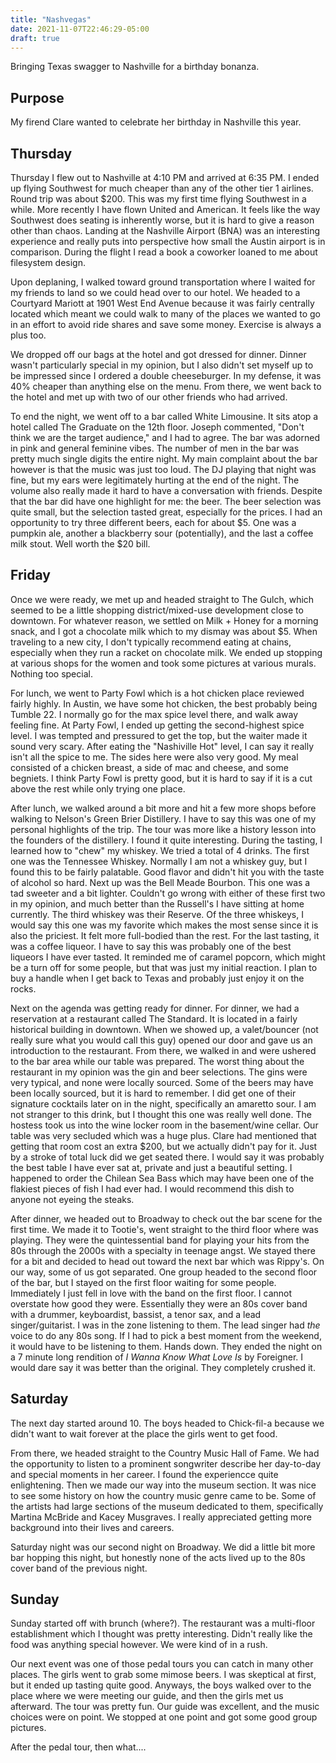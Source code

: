 ```yaml
---
title: "Nashvegas"
date: 2021-11-07T22:46:29-05:00
draft: true
---
```


Bringing Texas swagger to Nashville for a birthday bonanza.

<!--more-->

## Purpose

My firend Clare wanted to celebrate her birthday in Nashville this year.

## Thursday

Thursday I flew out to Nashville at 4:10 PM and arrived at 6:35 PM. I ended up
flying Southwest for much cheaper than any of the other tier 1 airlines. Round
trip was about $200. This was my first time flying Southwest in a while. More
recently I have flown United and American. It feels like the way Southwest does
seating is inherently worse, but it is hard to give a reason other than chaos.
Landing at the Nashville Airport (BNA) was an interesting experience and really
puts into perspective how small the Austin airport is in comparison. During the
flight I read a book a coworker loaned to me about filesystem design.

Upon deplaning, I walked toward ground transportation where I waited for my
friends to land so we could head over to our hotel. We headed to a Courtyard
Mariott at 1901 West End Avenue because it was fairly centrally located which
meant we could walk to many of the places we wanted to go in an effort to avoid
ride shares and save some money. Exercise is always a plus too.

We dropped off our bags at the hotel and got dressed for dinner. Dinner wasn't
particularly special in my opinion, but I also didn't set myself up to be
impressed since I ordered a double cheeseburger. In my defense, it was 40%
cheaper than anything else on the menu. From there, we went back to the hotel
and met up with two of our other friends who had arrived.

To end the night, we went off to a bar called White Limousine. It sits atop a
hotel called The Graduate on the 12th floor. Joseph commented, "Don't think we
are the target audience," and I had to agree. The bar was adorned in pink and
general feminine vibes. The number of men in the bar was pretty much single
digits the entire night. My main complaint about the bar however is that the
music was just too loud. The DJ playing that night was fine, but my ears were
legitimately hurting at the end of the night. The volume also really made it
hard to have a conversation with friends. Despite that the bar did have one
highlight for me: the beer. The beer selection was quite small, but the
selection tasted great, especially for the prices. I had an opportunity to try
three different beers, each for about $5. One was a pumpkin ale, another a
blackberry sour (potentially), and the last a coffee milk stout. Well worth the
$20 bill.

## Friday

Once we were ready, we met up and headed straight to The Gulch, which seemed to
be a little shopping district/mixed-use development close to downtown. For
whatever reason, we settled on Milk + Honey for a morning snack, and I got a
chocolate milk which to my dismay was about $5. When traveling to a new city, I
don't typically recommend eating at chains, especially when they run a racket on
chocolate milk. We ended up stopping at various shops for the women and took
some pictures at various murals. Nothing too special.

For lunch, we went to Party Fowl which is a hot chicken place reviewed fairly
highly. In Austin, we have some hot chicken, the best probably being Tumble 22.
I normally go for the max spice level there, and walk away feeling fine. At
Party Fowl, I ended up getting the second-highest spice level. I was tempted and
pressured to get the top, but the waiter made it sound very scary. After eating
the "Nashiville Hot" level, I can say it really isn't all the spice to me. The
sides here were also very good. My meal consisted of a chicken breast, a side of
mac and cheese, and some begniets. I think Party Fowl is pretty good, but it is
hard to say if it is a cut above the rest while only trying one place.

<!--Warning: I generally like food really spice.-->

After lunch, we walked around a bit more and hit a few more shops before walking
to Nelson's Green Brier Distillery. I have to say this was one of my personal
highlights of the trip. The tour was more like a history lesson into the
founders of the distillery. I found it quite interesting. During the tasting, I
learned how to "chew" my whiskey. We tried a total of 4 drinks. The first one
was the Tennessee Whiskey. Normally I am not a whiskey guy, but I found this to
be fairly palatable. Good flavor and didn't hit you with the taste of alcohol so
hard. Next up was the Bell Meade Bourbon. This one was a tad sweeter and a bit
lighter. Couldn't go wrong with either of these first two in my opinion, and
much better than the Russell's I have sitting at home currently. The third
whiskey was their Reserve. Of the three whiskeys, I would say this one was my
favorite which makes the most sense since it is also the priciest. It felt more
full-bodied than the rest. For the last tasting, it was a coffee liqueor. I have
to say this was probably one of the best liqueors I have ever tasted. It
reminded me of caramel popcorn, which might be a turn off for some people, but
that was just my initial reaction. I plan to buy a handle when I get back to
Texas and probably just enjoy it on the rocks.

Next on the agenda was getting ready for dinner. For dinner, we had a
reservation at a restaurant called The Standard. It is located in a fairly
historical building in downtown. When we showed up, a valet/bouncer (not really
sure what you would call this guy) opened our door and gave us an introduction
to the restaurant. From there, we walked in and were ushered to the bar area
while our table was prepared. The worst thing about the restaurant in my opinion
was the gin and beer selections. The gins were very typical, and none were
locally sourced. Some of the beers may have been locally sourced, but it is hard
to remember. I did get one of their signature cocktails later on in the night,
specifically an amaretto sour. I am not stranger to this drink, but I thought
this one was really well done. The hostess took us into the wine locker room in
the basement/wine cellar. Our table was very secluded which was a huge plus.
Clare had mentioned that getting that room cost an extra $200, but we actually
didn't pay for it. Just by a stroke of total luck did we get seated there. I
would say it was probably the best table I have ever sat at, private and just a
beautiful setting. I happened to order the Chilean Sea Bass which may have been
one of the flakiest pieces of fish I had ever had. I would recommend this dish
to anyone not eyeing the steaks.

After dinner, we headed out to Broadway to check out the bar scene for the first
time. We made it to Tootie's, went straight to the third floor where was
playing. They were the quintessential band for playing your hits from the 80s
through the 2000s with a specialty in teenage angst. We stayed there for a bit
and decided to head out toward the next bar which was Rippy's. On our way, some
of us got separated. One group headed to the second floor of the bar, but I
stayed on the first floor waiting for some people. Immediately I just fell in
love with the band on the first floor. I cannot overstate how good they were.
Essentially they were an 80s cover band with a drummer, keyboardist, bassist, a
tenor sax, and a lead singer/guitarist. I was in the zone listening to them. The
lead singer had _the_ voice to do any 80s song. If I had to pick a best moment
from the weekend, it would have to be listening to them. Hands down. They ended
the night on a 7 minute long rendition of _I Wanna Know What Love Is_ by
Foreigner. I would dare say it was better than the original. They completely
crushed it.

## Saturday

The next day started around 10. The boys headed to Chick-fil-a because we didn't
want to wait forever at the place the girls went to get food.

From there, we headed straight to the Country Music Hall of Fame. We had the
opportunity to listen to a prominent songwriter describe her day-to-day and
special moments in her career. I found the experiencce quite enlightening. Then
we made our way into the museum section. It was nice to see some history on how
the country music genre came to be. Some of the artists had large sections of
the museum dedicated to them, specifically Martina McBride and Kacey Musgraves.
I really appreciated getting more background into their lives and careers.

<!--what the fuck happened to us after this...-->

Saturday night was our second night on Broadway. We did a little bit more bar
hopping this night, but honestly none of the acts lived up to the 80s cover band
of the previous night.

## Sunday

Sunday started off with brunch (where?). The restaurant was a multi-floor
establishment which I thought was pretty interesting. Didn't really like the
food was anything special however. We were kind of in a rush.

Our next event was one of those pedal tours you can catch in many other places.
The girls went to grab some mimose beers. I was skeptical at first, but it ended
up tasting quite good. Anyways, the boys walked over to the place where we were
meeting our guide, and then the girls met us afterward. The tour was pretty fun.
Our guide was excellent, and the music choices were on point. We stopped at one
point and got some good group pictures.

After the pedal tour, then what....
